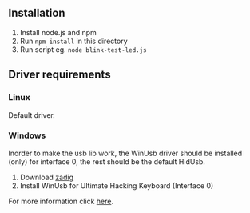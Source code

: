 ## Installation

1. Install node.js and npm
2. Run `npm install` in this directory
3. Run script eg. `node blink-test-led.js`

## Driver requirements

### Linux
Default driver.

### Windows
Inorder to make the usb lib work, the WinUsb driver should be installed (only) for interface 0, the rest should be the default HidUsb. 

1. Download [zadig](http://zadig.akeo.ie/)
2. Install WinUsb for Ultimate Hacking Keyboard (Interface 0)

For more information click [here](https://www.npmjs.com/package/usb).